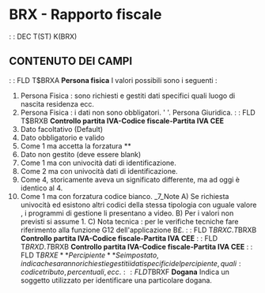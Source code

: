 # BRX - Rapporto fiscale
 :  : DEC T(ST) K(BRX)
## CONTENUTO DEI CAMPI
 :  : FLD T$BRXA **Persona fisica**
I valori possibili sono i seguenti : 
1.   Persona Fisica :  sono richiesti e gestiti dati specifici quali luogo di nascita      residenza ecc.
2.   Persona Fisica :  i dati non sono obbligatori.
' '. Persona Giuridica.
 :  : FLD T$BRXB **Controllo partita IVA-Codice fiscale-Partita IVA CEE**
0.   Dato facoltativo (Default)
1.   Dato obbligatorio e valido
2.   Come 1 ma accetta la forzatura \*\*
3.   Dato non gestito (deve essere blank)
4.   Come 1 ma con univocità dati di identificazione.
5.   Come 2 ma con univocità dati di identificazione.
6.   Come 4, storicamente aveva un significato differente, ma ad oggi è identico al 4.
7.   Come 1 ma con forzatura codice bianco.
_7_Note
A)   Se richiesta univocità ed esistono altri codici della stessa tipologia con uguale valore , i programmi di gestione li presentano a video.
B)   Per i valori non previsti si assume 1.
C)   Nota tecnica :  per le verifiche tecniche fare riferimento alla funzione G12 dell'applicazione B£.
 :  : FLD T$BRXC.T$BRXB **Controllo partita IVA-Codice fiscale-Partita IVA CEE**
 :  : FLD T$BRXD.T$BRXB **Controllo partita IVA-Codice fiscale-Partita IVA CEE**
 :  : FLD T$BRXE **Percipiente**
Se impostato, indica che saranno richiesti e gestiti i dati specifici del percipiente, quali :  codice tributo, percentuali, ecc.
 :  : FLD T$BRXF **Dogana**
Indica un soggetto utilizzato per identificare una particolare dogana.
